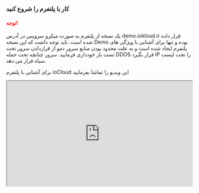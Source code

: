 ### کار با پلتفرم را شروع کنید


<!-- tabs:start -->

#### **<span style="color: red;">توجه!</span>**

یک نسخه از پلتفرم به صورت میکرو سرویس در آدرس demo.iokloud.ir قرار داده شده است.
باید توجه داشت که این نسخه Demo بوده و تنها برای آشنایی با ویژگی های پلتفرم ایجاد شده است و به علت محدود بودن منابع سرور دمو از قراردادن سرور تحت تست بار خودداری فرمایید. سرور چنانچه تحت حمله DDOS قرار بگیرد IP را تحت لیست سیاه قرار می دهد.

<!-- tabs:end -->

برای آشنایی با پلتفرم ioCloud  این ویدیو را تماشا بفرمایید

<style>.h_iframe-aparat_embed_frame{position:relative;}.h_iframe-aparat_embed_frame .ratio{display:block;width:100%;height:auto;}.h_iframe-aparat_embed_frame iframe{position:absolute;top:0;left:0;width:100%;height:100%;}</style><div class="h_iframe-aparat_embed_frame"><span style="display: block;padding-top: 57%"></span><iframe src="https://www.aparat.com/video/video/embed/videohash/VpA0R/vt/frame" allowFullScreen="true" webkitallowfullscreen="true" mozallowfullscreen="true"></iframe></div>
